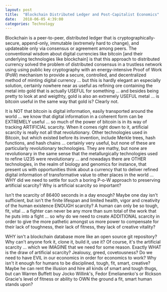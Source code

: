 ```yaml
---
layout: post
title:  "Blockchain Distributed Ledger and Post-Capitalist Economics"
date:   2018-06-05 4:39:00
categories: Technology
---
```


Blockchain is a peer-to-peer, distributed ledger that is cryptographically-secure, append-only, immutable (extremely hard to change), and updateable only via consensus or agreement among peers. The conventional wisdom about digital currencies like bitcoin [and their underlying technologies like blockchain] is that this approach to distributed currency solved the problem of distributed consensus in a trustless network using using public key cryptography with an energy-intensive Proof of Work (PoW) mechanism to provide a secure, controlled, and decentralized method of minting digital currency ... but this is hardly elegant an especially solution, certainly nowhere near as useful as refining ore containing the metal into gold that is actually USEFUL for something ... and besides being pretty to look at and weigthty, gold is also an extremely USEFUL metal ... is bitcoin useful in the same way that gold is?  Clearly not.  

It is NOT that bitcoin is digital information, easily transported around the world ... we know that digital information in a coherent form can be EXTREMELY useful ... so much of the power of bitcoin is in its way of tracking ARTIFICIAL scarcity.  When it comes right down to it, artificial scarcity is really not all that revolutionary.  Other technologies used in Bitcoin, but which existed before its invention, include Merkle trees, hash functions, and hash chains ... certainly very useful, but none of these are particularly revolutionary technologies.  They are mathy, but none are revolutionary in the same sense that the metallurgically technologies used to refine U235 were revolutionary ... and nowadays there are OTHER technologies, in the realm of biology and genomics for instance, that present us with opportunities think about a currency that to deliver refined digital information of transformative value to other places in the world ... WHY did we need to settle for such a boring P-o-W approach to preserving artificial scarcity?  Why is artificial scarcity so important?  

Isn't the scarcity of 86400 seconds in a day enough? Maybe one day isn't sufficient, but isn't the finite lifespan and limited health, vigor and creativity of the human existence ENOUGH scarcity?  A human can only be so tough, fit, vital ... a fighter can never be any more than sum total of the work that he puts into a fight ... so why do we need to create ADDITIONAL scarcity in order to give the more pathetic amongst us more power to compensate for their lack of toughness, their lack of fitness, they lack of creative vitality?

WHY isn't a blockchain database more like an open source git repository?  Why can't anyone fork it, clone it, build it, use it?  Of course, it's the artificial scarcity ... which we IMAGINE that we need for some reason. Exactly WHAT is the draw of artificial scarcity?  Jealousy, greed, covetousness?  Do we need to have EVIL in our economics in order for economics to work?  Why isn't it enough for humans to be disciplined, tough, fit, smart, creative?  Maybe he can rent the illusion and hire all kinds of smart and tough thugs, but can Warren Buffett buy Jocko Willink's, Fedor Emelianenko's or Rickson Gracie's level of fitness or ability to OWN the ground a fit, smart human stands upon?
